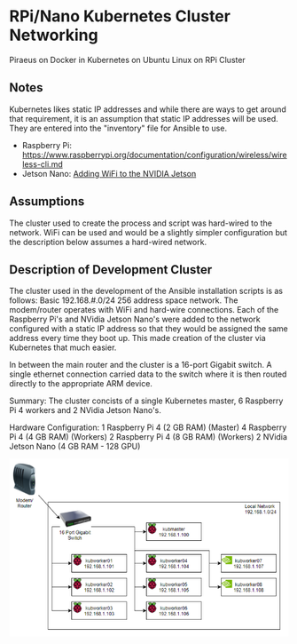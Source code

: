 # RPi/Nano Kubernetes Cluster Networking

Piraeus on Docker in Kubernetes on Ubuntu Linux on RPi Cluster

## Notes

Kubernetes likes static IP addresses and while there are ways to get around that requirement, it is an assumption that static IP addresses will be used.  They are entered into the "inventory" file for Ansible to use.

- Raspberry Pi: https://www.raspberrypi.org/documentation/configuration/wireless/wireless-cli.md
- Jetson Nano: [Adding WiFi to the NVIDIA Jetson](https://www.bing.com/search?FORM=U527DF&PC=U527&q=Jetson+nano+wifi+setup)

## Assumptions

The cluster used to create the process and script was hard-wired to the network.  WiFi can be used and would be a slightly simpler configuration but the description below assumes a hard-wired network.

## Description of Development Cluster

The cluster used in the development of the Ansible installation scripts is as follows:  Basic 192.168.#.0/24 256 address space network.  The modem/router operates with WiFi and hard-wire connections.  Each of the Raspberry Pi's and NVidia Jetson Nano's were added to the network configured with a static IP address so that they would be assigned the same address every time they boot up.  This made creation of the cluster via Kubernetes that much easier.

In between the main router and the cluster is a 16-port Gigabit switch.  A single ethernet connection carried data to the switch where it is then routed directly to the appropriate ARM device.

Summary:  The cluster concists of a single Kubernetes master, 6 Raspberry Pi 4 workers and 2 NVidia Jetson Nano's.

Hardware Configuration:
1 Raspberry Pi 4 (2 GB RAM) (Master)
4 Raspberry Pi 4 (4 GB RAM) (Workers)
2 Raspberry Pi 4 (8 GB RAM) (Workers)
2 NVidia Jetson Nano (4 GB RAM - 128 GPU)

![Network Diagram](images/kub-network.png)
